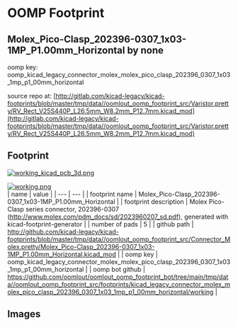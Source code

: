 # OOMP Footprint  
## Molex_Pico-Clasp_202396-0307_1x03-1MP_P1.00mm_Horizontal  by none  
  
oomp key: oomp_kicad_legacy_connector_molex_molex_pico_clasp_202396_0307_1x03_1mp_p1_00mm_horizontal  
  
source repo at: [http://gitlab.com/kicad-legacy/kicad-footprints/blob/master/tmp/data//oomlout_oomp_footprint_src/Varistor.pretty/RV_Rect_V25S440P_L26.5mm_W8.2mm_P12.7mm.kicad_mod](http://gitlab.com/kicad-legacy/kicad-footprints/blob/master/tmp/data//oomlout_oomp_footprint_src/Varistor.pretty/RV_Rect_V25S440P_L26.5mm_W8.2mm_P12.7mm.kicad_mod)  
## Footprint  
  
[![working_kicad_pcb_3d.png](working_kicad_pcb_3d_600.png)](working_kicad_pcb_3d.png)  
  
[![working.png](working_600.png)](working.png)  
| name | value | 
| --- | --- | 
| footprint name | Molex_Pico-Clasp_202396-0307_1x03-1MP_P1.00mm_Horizontal | 
| footprint description | Molex Pico-Clasp series connector, 202396-0307 (http://www.molex.com/pdm_docs/sd/2023960207_sd.pdf), generated with kicad-footprint-generator | 
| number of pads | 5 | 
| github path | http://github.com/kicad-legacy/kicad-footprints/blob/master/tmp/data//oomlout_oomp_footprint_src/Connector_Molex.pretty/Molex_Pico-Clasp_202396-0307_1x03-1MP_P1.00mm_Horizontal.kicad_mod | 
| oomp key | oomp_kicad_legacy_connector_molex_molex_pico_clasp_202396_0307_1x03_1mp_p1_00mm_horizontal | 
| oomp bot github | https://github.com/oomlout/oomlout_oomp_footprint_bot/tree/main/tmp/data//oomlout_oomp_footprint_src/footprints/kicad_legacy_connector_molex_molex_pico_clasp_202396_0307_1x03_1mp_p1_00mm_horizontal/working | 
## Images  

